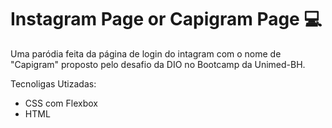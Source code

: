 # Instagram Page or Capigram Page 💻

Uma paródia feita da página de login do intagram com o nome de "Capigram" proposto pelo desafio da DIO no Bootcamp da Unimed-BH.

Tecnoligas Utizadas:

- CSS com Flexbox
- HTML
